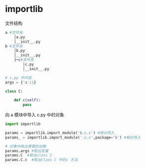 # importlib

文件结构

```python
a #文件夹
	│a.py
	│__init__.py
b #文件夹
	│b.py
	│__init__.py
	├─c#文件夹
		│c.py
		│__init__.py

# c.py 中内容
args = {'a':1}

class C:
    
    def c(self):
        pass
```

向 a 模块中导入 c.py 中的对象

```python
import importlib

params = importlib.import_module('b.c.c') #绝对导入
params_ = importlib.import_module('.c.c',package='b') #相对导入

# 对象中取出需要的对象
params.args #取出变量
params.C  #取出class C
params.C.c  #取出class C 中的c 方法
```

